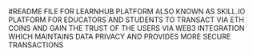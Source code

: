 #README FILE FOR LEARNHUB PLATFORM ALSO KNOWN AS SKILL.IO PLATFORM FOR EDUCATORS AND STUDENTS TO TRANSACT VIA ETH COINS AND GAIN THE TRUST OF THE USERS VIA WEB3 INTEGRATION WHICH MAINTAINS DATA PRIVACY AND PROVIDES MORE SECURE TRANSACTIONS
